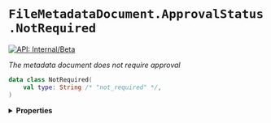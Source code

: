 # `FileMetadataDocument.ApprovalStatus.NotRequired`


[![API: Internal/Beta](https://img.shields.io/static/v1?label=API&message=Internal/Beta&color=red&style=flat-square)](/docs/developer-guide/core/api-conventions.md)


_The metadata document does not require approval_

```kotlin
data class NotRequired(
    val type: String /* "not_required" */,
)
```

<details>
<summary>
<b>Properties</b>
</summary>

<details>
<summary>
<code>type</code>: <code><code>String /* "not_required" */</code></code> The type discriminator
</summary>

[![API: Stable](https://img.shields.io/static/v1?label=API&message=Stable&color=green&style=flat-square)](/docs/developer-guide/core/api-conventions.md)




</details>



</details>

